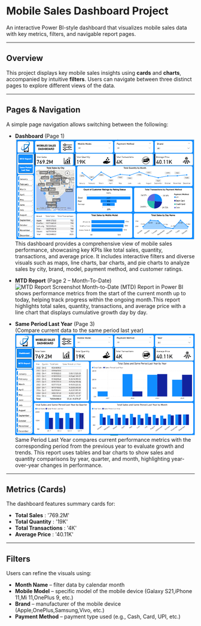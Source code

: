 # Mobile Sales Dashboard Project

An interactive Power BI-style dashboard that visualizes mobile sales data with key metrics, filters, and navigable report pages.

---

## Overview

This project displays key mobile sales insights using **cards** and **charts**, accompanied by intuitive **filters**. Users can navigate between three distinct pages to explore different views of the data.

---

## Pages & Navigation

A simple page navigation allows switching between the following:

- **Dashboard** (Page 1)  
  ![Dashboard Screenshot](Dashboard.PNG)
  This dashboard provides a comprehensive view of mobile sales performance, showcasing key KPIs like total sales, quantity, transactions, and average price.
  It includes interactive filters and diverse visuals such as maps, line charts, bar charts, and pie charts to analyze sales by city, brand, model, payment
  method, and customer ratings.

- **MTD Report** (Page 2 – Month-To-Date)  
  ![MTD Report Screenshot](MTD_Report.PNG)
  Month-to-Date (MTD) Report in Power BI shows performance metrics from the start of the current month up to today, helping track progress within the ongoing
  month.This report highlights total sales, quantity, transactions, and average price with a line chart that displays cumulative growth day by day.

- **Same Period Last Year** (Page 3)  
  (Compare current data to the same period last year)  
  ![Same Period Last Year Screenshot](Same%20Period%20Last%20Year.PNG)
  Same Period Last Year compares current performance metrics with the corresponding period from the previous year to evaluate growth and trends.
  This report uses tables and bar charts to show sales and quantity comparisons by year, quarter, and month, highlighting year-over-year changes in performance.

---

## Metrics (Cards)

The dashboard features summary cards for:

- **Total Sales** : '769.2M'
- **Total Quantity** : '19K'
- **Total Transactions** : '4K' 
- **Average Price** : '40.11K' 

---

## Filters

Users can refine the visuals using:

- **Month Name** – filter data by calendar month  
- **Mobile Model** – specific model of the mobile device (Galaxy S21,iPhone 11,Mi 11,OnePlus 9, etc.)
- **Brand** – manufacturer of the mobile device (Apple,OnePlus,Samsung,Vivo, etc.)
- **Payment Method** – payment type used (e.g., Cash, Card, UPI, etc.)


